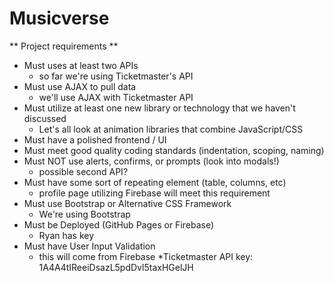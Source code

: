 # Musicverse

** Project requirements **
* Must uses at least two APIs
  * so far we're using Ticketmaster's API
* Must use AJAX to pull data
  * we'll use AJAX with Ticketmaster API
* Must utilize at least one new library or technology that we haven't discussed
  * Let's all look at animation libraries that combine JavaScript/CSS
* Must have a polished frontend / UI
* Must meet good quality coding standards (indentation, scoping, naming)
* Must NOT use alerts, confirms, or prompts (look into modals!)
  * possible second API?
* Must have some sort of repeating element (table, columns, etc)
  * profile page utilizing Firebase will meet this requirement
* Must use Bootstrap or Alternative CSS Framework
  * We're using Bootstrap
* Must be Deployed (GitHub Pages or Firebase)
   * Ryan has key
* Must have User Input Validation
  * this will come from Firebase
*Ticketmaster API key: 1A4A4tIReeiDsazL5pdDvl5taxHGelJH

